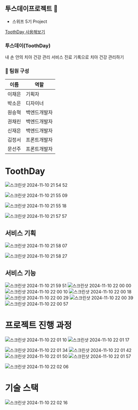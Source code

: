 ## 투스데이프로젝트 👋

- 스위프 5기 Project 
  
[ToothDay 사용해보기](https://toothday.swygbro.com/)

### 투스데이(ToothDay)

내 손 안의 치아 건강 관리 서비스
진료 기록으로 치아 건강 관리하기




### 👥 팀원 구성

| 이름       | 역할         |
|------------|--------------|
| 이채은    | 기획자 | 
| 박소은     | 디자이너    | 
| 원승혁     | 백엔드개발자| 
| 권채린     | 백엔드개발자   | 
| 신재은     | 백엔드개발자  |
| 김정서     | 프론트개발자  |
| 문선주     | 프론트개발자   | 


# ToothDay

![스크린샷 2024-11-10 21 54 52](https://github.com/user-attachments/assets/e40caa76-125e-4acc-8dbf-499d69565a31)

![스크린샷 2024-11-10 21 55 09](https://github.com/user-attachments/assets/283ea709-be0b-4a53-b0d0-095415b84be3)

![스크린샷 2024-11-10 21 55 18](https://github.com/user-attachments/assets/4b07e929-643d-4f88-9498-ea157c8ff668)

![스크린샷 2024-11-10 21 57 57](https://github.com/user-attachments/assets/43ad7037-5a38-4fa2-8343-5107039b5a02)

## 서비스 기획

![스크린샷 2024-11-10 21 58 07](https://github.com/user-attachments/assets/54323fac-af25-4be4-b418-078ba4ab7b01)

![스크린샷 2024-11-10 21 58 27](https://github.com/user-attachments/assets/96ef2faf-da97-4fed-b7cd-63b1d653fc95)

## 서비스 기능

![스크린샷 2024-11-10 21 59 51](https://github.com/user-attachments/assets/9b15ea87-c148-4ccc-8f9d-ed56adfb2891)
![스크린샷 2024-11-10 22 00 00](https://github.com/user-attachments/assets/676aa486-c18e-4a7a-b47c-3a4936f75775)
![스크린샷 2024-11-10 22 00 10](https://github.com/user-attachments/assets/f3f926ce-2483-45b8-94e4-64e3bb9ff551)
![스크린샷 2024-11-10 22 00 18](https://github.com/user-attachments/assets/f7708e47-2f30-4318-9072-21603613ea40)
![스크린샷 2024-11-10 22 00 29](https://github.com/user-attachments/assets/5987830d-f88c-482f-ace5-aa2e2b709e73)
![스크린샷 2024-11-10 22 00 39](https://github.com/user-attachments/assets/d8a76097-cf1a-4afa-9d3e-d04313e2407c)
![스크린샷 2024-11-10 22 00 57](https://github.com/user-attachments/assets/ef92a7fc-75b6-46d5-bcee-7196638a414c)


# 프로젝트 진행 과정

![스크린샷 2024-11-10 22 01 10](https://github.com/user-attachments/assets/f54515d8-7ca2-47f5-b48b-4dae4fa15706)
![스크린샷 2024-11-10 22 01 17](https://github.com/user-attachments/assets/cd0c7f4c-bdce-4e2a-8387-a429ac15cd08)

![스크린샷 2024-11-10 22 01 34](https://github.com/user-attachments/assets/bd781e63-cbf2-4c54-aa06-fdc3c3aff5c5)
![스크린샷 2024-11-10 22 01 42](https://github.com/user-attachments/assets/99c6514c-8e6a-40fc-aae6-05267c8150d1)
![스크린샷 2024-11-10 22 01 50](https://github.com/user-attachments/assets/0a31ee34-3834-4bbf-97c8-139c23a558c7)
![스크린샷 2024-11-10 22 01 57](https://github.com/user-attachments/assets/44d41b89-4b77-4ac2-b9a1-89eec1e4f6f6)

![스크린샷 2024-11-10 22 02 06](https://github.com/user-attachments/assets/e4e144af-5c6e-44ca-aaa6-3d8f686025f8)


# 기술 스택

![스크린샷 2024-11-10 22 02 16](https://github.com/user-attachments/assets/37495f30-9dce-40a8-a37d-6e074f6ffa71)

